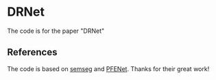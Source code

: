 # DRNet
The code is for the paper "DRNet"

## References
The code is based on [semseg](https://github.com/hszhao/semseg) and [PFENet](https://github.com/Jia-Research-Lab/PFENet). Thanks for their great work!
